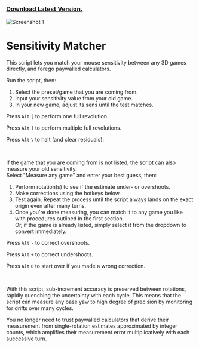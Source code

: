 ### [ Download Latest Version.](https://github.com/KovaaK/SensitivityMatcher/releases/latest)
![Screenshot 1](https://i.redd.it/a65t3psme5p11.png)
# Sensitivity Matcher

This script lets you match your mouse sensitivity between any 3D games directly, and forego paywalled calculators. 

Run the script, then:

1) Select the preset/game that you are coming from.
2) Input your sensitivity value from your old game.
3) In your new game, adjust its sens until the test matches.

Press `Alt` `[` to perform one full revolution.

Press `Alt` `]` to perform multiple full revolutions.

Press `Alt` `\` to halt (and clear residuals).

&nbsp;

If the game that you are coming from is not listed, the script can also measure your old sensitivity.\
Select "Measure any game" and enter your best guess, then:

1) Perform rotation(s) to see if the estimate under- or overshoots.
2) Make corrections using the hotkeys below.
3) Test again. Repeat the process until the script always lands on the exact origin even after many turns.
4) Once you're done measuring, you can match it to any game you like with procedures outlined in the first section.\
Or, if the game is already listed, simply select it from the dropdown to convert immediately.

Press `Alt` `-` to correct overshoots.

Press `Alt` `+` to correct undershoots.

Press `Alt` `0` to start over if you made a wrong correction.

&nbsp;

With this script, sub-increment accuracy is preserved between rotations, rapidly quenching the uncertainty with each cycle. This means that the script can measure any base yaw to high degree of precision by monitoring for drifts over many cycles.

You no longer need to trust paywalled calculators that derive their measurement from single-rotation estimates approximated by integer counts, which amplifies their measurement error multiplicatively with each successive turn.
